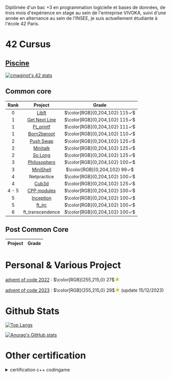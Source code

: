 Diplômée d'un bac +3 en programmation logicielle et bases de données, de trois mois d'expérience en stage au sein de l'entreprise VIVOKA, suivi d'une année en alternance au sein de l'INSEE, je suis actuellement étudiante à l'école 42 Paris.

# 42 Cursus

## [Piscine](https://github.com/Freya-Tenebrae/PiscineC)

[![cmaginot's 42 stats](https://badge42.vercel.app/api/v2/cl1s5sord008509mlo7xr33zy/stats?cursusId=9&coalitionId=piscine)](https://github.com/JaeSeoKim/badge42)

## Common core

|Rank|Project|Grade|
|:-----:|:-----:|:-----:|
|0|[Libft](https://github.com/Freya-Tenebrae/libft)|$\color[RGB]{0,204,102} 115✓$|
|1|[Get Next Line](https://github.com/Freya-Tenebrae/Get_next_line)|$\color[RGB]{0,204,102} 115✓$|
|1|[Ft_printf](https://github.com/Freya-Tenebrae/ft_printf)|$\color[RGB]{0,204,102} 111✓$|
|1|[Born2beroot](https://github.com/Freya-Tenebrae/Born2beroot)|$\color[RGB]{0,204,102} 110✓$|
|2|[Push Swap](https://github.com/Freya-Tenebrae/Push_Swap)|$\color[RGB]{0,204,102} 125✓$|
|2|[Minitalk](https://github.com/Freya-Tenebrae/Minitalk)|$\color[RGB]{0,204,102} 125✓$|
|2|[So Long](https://github.com/Freya-Tenebrae/So_Long)|$\color[RGB]{0,204,102} 125✓$|
|3|[Philosophers](https://github.com/Freya-Tenebrae/Philosopher)|$\color[RGB]{0,204,102} 100✓$|
|3|[MiniShell](https://github.com/Freya-Tenebrae/MiniShell)|$\color[RGB]{0,204,102} 99✓$|
|4|Netpractice|$\color[RGB]{0,204,102} 100✓$|
|4|[Cub3d](https://github.com/Freya-Tenebrae/Cub3D) |$\color[RGB]{0,204,102} 125✓$|
|4 - 5|[CPP modules](https://github.com/Freya-Tenebrae/cpp)|$\color[RGB]{0,204,102} 100✓$|
|5|[Inception](https://github.com/Freya-Tenebrae/Inception) |$\color[RGB]{0,204,102} 100✓$|
|5|[ft_irc](https://github.com/Freya-Tenebrae/ft_irc) |$\color[RGB]{0,204,102} 100✓$|
|6|ft_transcendence |$\color[RGB]{0,204,102} 100✓$|

## Post Common Core

|Project|Grade|
|:-----:|:-----:|

# Personal & Various Project

[advent of code 2022](https://github.com/Freya-Tenebrae/adventofcode2022) : $\color[RGB]{255,215,0} 27$<img src="https://github.com/Freya-Tenebrae/adventofcode2022/blob/main/Golden_star.svg.png" data-canonical-src="https://github.com/Freya-Tenebrae/adventofcode2022/blob/main/Golden_star.svg.png" width="16" height="16" />

[advent of code 2023](https://github.com/Freya-Tenebrae/adventofcode2023) : $\color[RGB]{255,215,0} 29$<img src="https://github.com/Freya-Tenebrae/adventofcode2023/blob/main/Golden_star.svg.png" data-canonical-src="https://github.com/Freya-Tenebrae/adventofcode2022/blob/main/Golden_star.svg.png" width="16" height="16" /> (update 15/12/2023)

# Github Stats

[![Top Langs](https://github-readme-stats.vercel.app/api/top-langs/?username=Freya-Tenebrae&layout=compact&show_icons=true&theme=tokyonight)](https://github.com/anuraghazra/github-readme-stats)

[![Anurag's GitHub stats](https://github-readme-stats.vercel.app/api?username=Freya-Tenebrae&show_icons=true&include_all_commits=true&theme=tokyonight)](https://github.com/anuraghazra/github-readme-stats)

# Other certification

<details>
  <summary>certification c++ codingame</summary>
  
  ![certification c++ codingame](https://github.com/Freya-Tenebrae/Freya-Tenebrae/blob/main/Certification.png)
  
</details>
